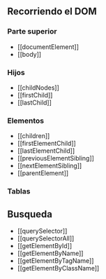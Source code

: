 



## Recorriendo el DOM

### Parte superior

- [[documentElement]]
- [[body]]

### Hijos

- [[childNodes]]
- [[firstChild]]
- [[lastChild]]

### Elementos

- [[children]]
- [[firstElementChild]]
- [[lastElementChild]]
- [[previousElementSibling]]
- [[nextElementSibling]]
- [[parentElement]]

### Tablas


## Busqueda

- [[querySelector]]
- [[querySelectorAll]]
- [[getElementById]]
- [[getElementByName]]
- [[getElementByTagName]]
- [[getElementByClassName]]



